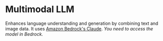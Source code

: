 # Multimodal LLM

Enhances language understanding and generation by combining text and image data. It uses [Amazon Bedrock's Claude](https://docs.aws.amazon.com/bedrock/latest/userguide/model-parameters-claude.html). *You need to access the model in Bedrock.*
